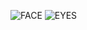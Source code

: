 ![FACE](https://img.shields.io/badge/Face-true-greenb)
![EYES](https://img.shields.io/badge/Eyes-false-red)
